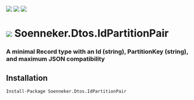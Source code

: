 [![](https://img.shields.io/nuget/v/Soenneker.Dtos.IdPartitionPair.svg?style=for-the-badge)](https://www.nuget.org/packages/Soenneker.Dtos.IdPartitionPair/)
[![](https://img.shields.io/github/actions/workflow/status/soenneker/soenneker.dtos.idpartitionpair/publish-package.yml?style=for-the-badge)](https://github.com/soenneker/soenneker.dtos.idpartitionpair/actions/workflows/publish-package.yml)
[![](https://img.shields.io/nuget/dt/Soenneker.Dtos.IdPartitionPair.svg?style=for-the-badge)](https://www.nuget.org/packages/Soenneker.Dtos.IdPartitionPair/)

# ![](https://user-images.githubusercontent.com/4441470/224455560-91ed3ee7-f510-4041-a8d2-3fc093025112.png) Soenneker.Dtos.IdPartitionPair
### A minimal Record type with an Id (string), PartitionKey (string), and maximum JSON compatibility

## Installation

```
Install-Package Soenneker.Dtos.IdPartitionPair
```

